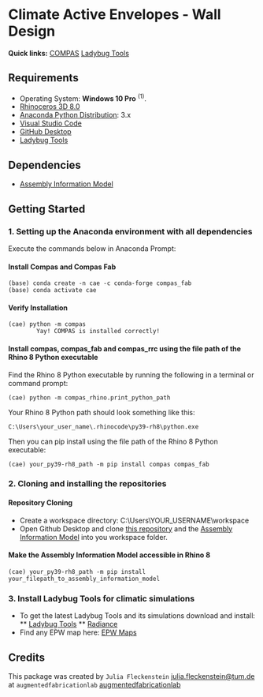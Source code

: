 # Climate Active Envelopes - Wall Design

**Quick links:** [COMPAS](https://compas.dev/compas/latest/index.html) [Ladybug Tools](https://www.food4rhino.com/en/app/ladybug-tools)

## Requirements

* Operating System: **Windows 10 Pro** <sup>(1)</sup>.
* [Rhinoceros 3D 8.0](https://www.rhino3d.com/)
* [Anaconda Python Distribution](https://www.anaconda.com/download/): 3.x
* [Visual Studio Code](https://code.visualstudio.com/)
* [GitHub Desktop](https://desktop.github.com/)
* [Ladybug Tools](https://www.food4rhino.com/en/app/ladybug-tools)

## Dependencies

* [Assembly Information Model](https://github.com/augmentedfabricationlab/assembly_information_model)

## Getting Started

### 1. Setting up the Anaconda environment with all dependencies

Execute the commands below in Anaconda Prompt:

#### Install Compas and Compas Fab

    (base) conda create -n cae -c conda-forge compas_fab
    (base) conda activate cae

#### Verify Installation

    (cae) python -m compas
            Yay! COMPAS is installed correctly!

#### Install compas, compas_fab and compas_rrc using the file path of the Rhino 8 Python executable

Find the Rhino 8 Python executable by running the following in a terminal or command prompt:

    (cae) python -m compas_rhino.print_python_path

Your Rhino 8 Python path should look something like this:

    C:\Users\your_user_name\.rhinocode\py39-rh8\python.exe

Then you can pip install using the file path of the Rhino 8 Python executable:
    
    (cae) your_py39-rh8_path -m pip install compas compas_fab
    
    
### 2. Cloning and installing the repositories

#### Repository Cloning
* Create a workspace directory: C:\Users\YOUR_USERNAME\workspace
* Open Github Desktop and clone [this repository](https://github.com/augmentedfabricationlab/climate_active_envelopes) and the [Assembly Information Model](https://github.com/augmentedfabricationlab/assembly_information_model) into you workspace folder.

#### Make the Assembly Information Model accessible in Rhino 8

    (cae) your_py39-rh8_path -m pip install your_filepath_to_assembly_information_model  

### 3. Install Ladybug Tools for climatic simulations
* To get the latest Ladybug Tools and its simulations download and install:
  ** [Ladybug Tools](https://www.food4rhino.com/en/app/ladybug-tools)
  ** [Radiance](https://github.com/LBNL-ETA/Radiance/releases/tag/27dbb0e0) 
* Find any EPW map here: [EPW Maps](https://www.ladybug.tools/epwmap/)

## Credits

This package was created by `Julia Fleckenstein` <julia.fleckenstein@tum.de> at `augmentedfabricationlab` [augmentedfabricationlab](https://github.com/augmentedfabricationlab)
